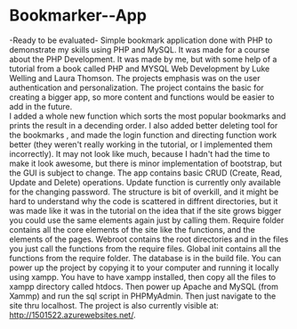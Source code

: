 # Bookmarker--App
-Ready to be evaluated-
Simple bookmark application done with PHP to demonstrate my skills using PHP and MySQL. It was made for a course about the PHP Development.
It was made by me, but with some help of a tutorial from a book called PHP and MYSQL Web Development by Luke Welling and Laura Thomson.
The projects emphasis was on the user authentication and personalization. The project contains the basic for creating a bigger app, so more content and functions would be easier to add in the future.  
I added a whole new function which sorts the most popular bookmarks and prints the result in a decending order.
I also added better deleting tool for the bookmarks , and made the login function and directing function work better (they weren't really working in the tutorial, or I implemented them incorrectly).
It may not look like much, because I hadn't had the time to make it look awesome, but there is minor implementation of bootstrap, but the GUI is subject to change.
The app contains basic CRUD (Create, Read, Update and Delete) operations. Update function is currently only available for the changing password.
The structure is bit of overkill, and it might be hard to understand why the code is scattered in diffrent directories, but it was made like it was in the tutorial on the idea that if the site grows bigger you could use the same elements again just by calling them.
Require folder contains all the core elements of the site like the functions, and the elements of the pages. Webroot contains the root directories and in the files you just call the functions from the require files. Global init contains all the functions from the require folder.
The database is in the build file.
You can power up the project by copying it to your computer and running it locally using xampp. You have to have xampp installed, then copy all the files to xampp directory called htdocs. Then power up Apache and MySQL (from Xammp) and run the sql script in PHPMyAdmin. Then just navigate to the site thru localhost.
The project is also currently visible at: http://1501522.azurewebsites.net/.
